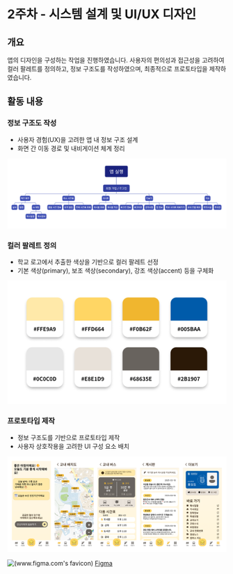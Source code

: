 # 2주차 - 시스템 설계 및 UI/UX 디자인

## 개요
앱의 디자인을 구성하는 작업을 진행하였습니다. 사용자의 편의성과 접근성을 고려하여 컬러 팔레트를 정의하고, 정보 구조도를 작성하였으며, 최종적으로 프로토타입을 제작하였습니다.


## 활동 내용

### 정보 구조도 작성
- 사용자 경험(UX)을 고려한 앱 내 정보 구조 설계
- 화면 간 이동 경로 및 내비게이션 체계 정리

![IA](./assets/IA.png)

### 컬러 팔레트 정의
- 학교 로고에서 추출한 색상을 기반으로 컬러 팔레트 선정
- 기본 색상(primary), 보조 색상(secondary), 강조 색상(accent) 등을 구체화

![colors](./assets/colors.png)

### 프로토타입 제작
- 정보 구조도를 기반으로 프로토타입 제작
- 사용자 상호작용을 고려한 UI 구성 요소 배치

![prototype](./assets/prototype.png)

![(www.figma.com's favicon)](https://www.google.com/s2/favicons?domain=https://www.figma.com)  [Figma](https://www.figma.com/design/CWtoHKFpdZyaD5XMPkcIpj/25-1_Capstone-Design)